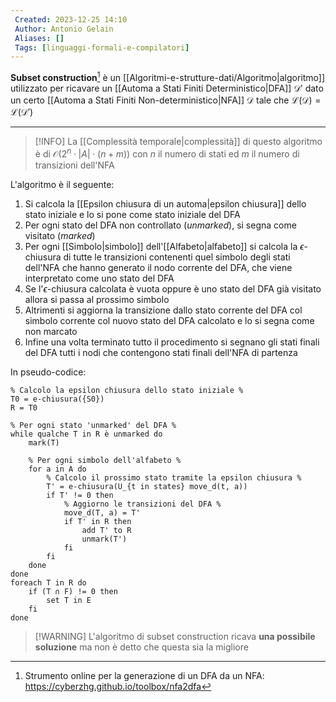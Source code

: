 ```yaml
---
 Created: 2023-12-25 14:10
 Author: Antonio Gelain
 Aliases: []
 Tags: [linguaggi-formali-e-compilatori]
---
```


**Subset construction**[^online-tool] è un [[Algoritmi-e-strutture-dati/Algoritmo|algoritmo]] utilizzato per ricavare un [[Automa a Stati Finiti Deterministico|DFA]] $\mathcal{D}'$ dato un certo [[Automa a Stati Finiti Non-deterministico|NFA]] $\mathcal{D}$ tale che $\mathcal{L(D) = L(D')}$

---

> [!INFO] La [[Complessità temporale|complessità]] di questo algoritmo è di $\mathcal{O}(2^{n} \cdot |A| \cdot (n + m))$ con $n$ il numero di stati ed $m$ il numero di transizioni dell'NFA

L'algoritmo è il seguente:
1. Si calcola la [[Epsilon chiusura di un automa|epsilon chiusura]] dello stato iniziale e lo si pone come stato iniziale del DFA
2. Per ogni stato del DFA non controllato (*unmarked*), si segna come visitato (*marked*)
3. Per ogni [[Simbolo|simbolo]] dell'[[Alfabeto|alfabeto]] si calcola la $\epsilon$-chiusura di tutte le transizioni contenenti quel simbolo degli stati dell'NFA che hanno generato il nodo corrente del DFA, che viene interpretato come uno stato del DFA
4. Se l'$\epsilon$-chiusura calcolata è vuota oppure è uno stato del DFA già visitato allora si passa al prossimo simbolo
5. Altrimenti si aggiorna la transizione dallo stato corrente del DFA col simbolo corrente col nuovo stato del DFA calcolato e lo si segna come non marcato
6. Infine una volta terminato tutto il procedimento si segnano gli stati finali del DFA tutti i nodi che contengono stati finali dell'NFA di partenza

In pseudo-codice:
```
% Calcolo la epsilon chiusura dello stato iniziale %
T0 = e-chiusura({S0})
R = T0

% Per ogni stato 'unmarked' del DFA %
while qualche T in R è unmarked do
    mark(T)
    
    % Per ogni simbolo dell'alfabeto %
    for a in A do
        % Calcolo il prossimo stato tramite la epsilon chiusura %
        T' = e-chiusura(U_{t in states} move_d(t, a))
        if T' != 0 then
            % Aggiorno le transizioni del DFA %
            move_d(T, a) = T'
            if T' in R then
                add T' to R
                unmark(T')
            fi
        fi
    done
done
foreach T in R do
    if (T ∩ F) != 0 then
        set T in E
    fi
done
```

> [!WARNING] L'algoritmo di subset construction ricava **una possibile soluzione** ma non è detto che questa sia la migliore


[^online-tool]: Strumento online per la generazione di un DFA da un NFA: https://cyberzhg.github.io/toolbox/nfa2dfa
